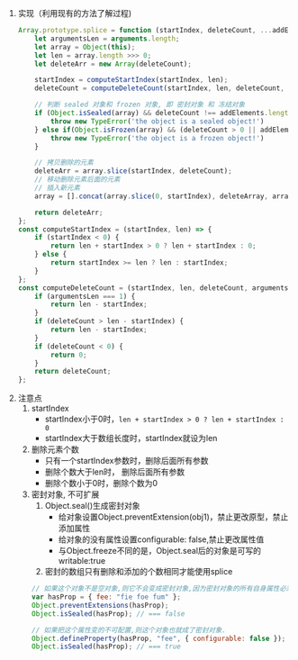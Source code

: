 1. 实现（利用现有的方法了解过程)
    ```js
    Array.prototype.splice = function (startIndex, deleteCount, ...addElements) {
        let argumentsLen = arguments.length;
        let array = Object(this);
        let len = array.length >>> 0;
        let deleteArr = new Array(deleteCount);

        startIndex = computeStartIndex(startIndex, len);
        deleteCount = computeDeleteCount(startIndex, len, deleteCount, argumentsLen);

        // 判断 sealed 对象和 frozen 对象, 即 密封对象 和 冻结对象
        if (Object.isSealed(array) && deleteCount !== addElements.length) {
            throw new TypeError('the object is a sealed object!')
        } else if(Object.isFrozen(array) && (deleteCount > 0 || addElements.length > 0)) {
            throw new TypeError('the object is a frozen object!')
        }

        // 拷贝删除的元素
        deleteArr = array.slice(startIndex, deleteCount);
        // 移动删除元素后面的元素
        // 插入新元素
        array = [].concat(array.slice(0, startIndex), deleteArray, array.slice(startIndex + deleteCount));

        return deleteArr;
    };
    const computeStartIndex = (startIndex, len) => {
        if (startIndex < 0) {
            return len + startIndex > 0 ? len + startIndex : 0;
        } else {
            return startIndex >= len ? len : startIndex;
        }
    };
    const computeDeleteCount = (startIndex, len, deleteCount, argumentsLen) => {
        if (argumentsLen === 1) {
            return len - startIndex;
        }
        if (deleteCount > len - startIndex) {
            return len - startIndex;
        }
        if (deleteCount < 0) {
            return 0;
        }
        return deleteCount;
    };
    ```
1. 注意点
    1. startIndex
        - startIndex小于0时，`len + startIndex > 0 ? len + startIndex : 0`
        - startIndex大于数组长度时，startIndex就设为len
    1. 删除元素个数
        - 只有一个startIndex参数时，删除后面所有参数
        - 删除个数大于len时， 删除后面所有参数
        - 删除个数小于0时，删除个数为0
    1. 密封对象, 不可扩展
        1. Object.seal()生成密封对象
            - 给对象设置Object.preventExtension(obj1)，禁止更改原型，禁止添加属性
            - 给对象的没有属性设置configurable: false,禁止更改属性值
            - 与Object.freeze不同的是，Object.seal后的对象是可写的writable:true
        1. 密封的数组只有删除和添加的个数相同才能使用splice
        ```js
        // 如果这个对象不是空对象,则它不会变成密封对象,因为密封对象的所有自身属性必须是不可配置的.
        var hasProp = { fee: "fie foe fum" };
        Object.preventExtensions(hasProp);
        Object.isSealed(hasProp); // === false

        // 如果把这个属性变的不可配置,则这个对象也就成了密封对象.
        Object.defineProperty(hasProp, "fee", { configurable: false });
        Object.isSealed(hasProp); // === true
        ```
    
